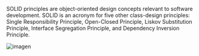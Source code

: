 SOLID principles are object-oriented design concepts relevant to software development. SOLID is an acronym for five other class-design principles: Single Responsibility Principle, Open-Closed Principle, Liskov Substitution Principle, Interface Segregation Principle, and Dependency Inversion Principle.

![imagen](https://github.com/vegadelalyra/SOLID/assets/77188420/abcb46e7-8375-4261-afc3-8617103750b8)
